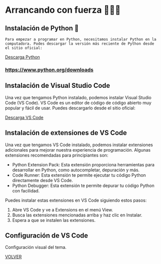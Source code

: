# Arrancando con fuerza 💪👨‍🚀

## Instalación de Python 🐍

`Para empezar a programar en Python, necesitamos instalar Python en la computadora. Podes descargar la versión más reciente de Python desde el sitio oficial:`

[Descarga Python](https://www.python.org/downloads/)

### https://www.python.org/downloads

## Instalación de Visual Studio Code

Una vez que tengamos Python instalado, podemos instalar Visual Studio Code (VS Code). VS Code es un editor de código de código abierto muy popular y fácil de usar. Puedes descargarlo desde el sitio oficial:

[Descarga VS Code](https://code.visualstudio.com/download)

## Instalación de extensiones de VS Code

Una vez que tengamos VS Code instalado, podemos instalar extensiones adicionales para mejorar nuestra experiencia de programación. Algunas extensiones recomendadas para principiantes son:

- Python Extension Pack: Esta extensión proporciona herramientas para desarrollar en Python, como autocompletar, depuración y más.
- Code Runner: Esta extensión te permite ejecutar tu código Python directamente desde VS Code.
- Python Debugger: Esta extensión te permite depurar tu código Python con facilidad.

Puedes instalar estas extensiones en VS Code siguiendo estos pasos:

1. Abre VS Code y ve a Extensions en el menú View.
2. Busca las extensiones mencionadas arriba y haz clic en Instalar.
3. Espera a que se instalen las extensiones.

## Configuración de VS Code

Configuración visual del tema.

[VOLVER](/pythonCurso/readme.md)
